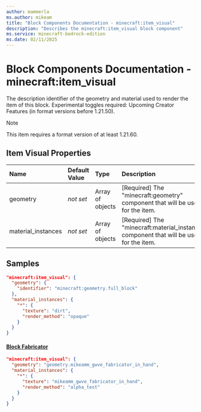 ```yaml
---
author: mammerla
ms.author: mikeam
title: "Block Components Documentation - minecraft:item_visual"
description: "Describes the minecraft:item_visual block component"
ms.service: minecraft-bedrock-edition
ms.date: 02/11/2025 
---
```


# Block Components Documentation - minecraft:item_visual

The description identifier of the geometry and material used to render the item of this block.
Experimental toggles required: Upcoming Creator Features (in format versions before 1.21.50).

> [!Note]
> This item requires a format version of at least 1.21.60.


## Item Visual Properties

|Name       |Default Value |Type |Description |Example Values |
|:----------|:-------------|:----|:-----------|:------------- |
| geometry | *not set* | Array of objects | [Required] The "minecraft:geometry" component that will be used for the item. | Block Fabricator: `"geometry.mikeamm_gwve_fabricator_in_hand"` | 
| material_instances | *not set* | Array of objects | [Required] The "minecraft:material_instances" component that will be used for the item. | Block Fabricator: `{"*":{"texture":"mikeamm_gwve_fabricator_in_hand","render_method":"alpha_test"}}` | 

## Samples


```json
"minecraft:item_visual": {
  "geometry": {
    "identifier": "minecraft:geometry.full_block"
  },
  "material_instances": {
    "*": {
      "texture": "dirt",
      "render_method": "opaque"
    }
  }
}
```

#### [Block Fabricator](https://github.com/microsoft/minecraft-samples/tree/main/casual_creator/gray_wave/behavior_packs/mikeamm_gwve/blocks/fabricator.block.json)


```json
"minecraft:item_visual": {
  "geometry": "geometry.mikeamm_gwve_fabricator_in_hand",
  "material_instances": {
    "*": {
      "texture": "mikeamm_gwve_fabricator_in_hand",
      "render_method": "alpha_test"
    }
  }
}
```
